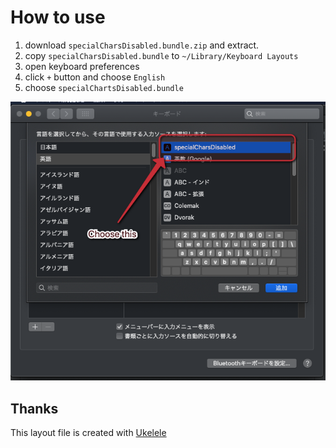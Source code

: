 # How to use
1. download `specialCharsDisabled.bundle.zip` and extract.
2. copy `specialCharsDisabled.bundle` to `~/Library/Keyboard Layouts`
2. open keyboard preferences
3. click `+` button and choose `English`
4. choose `specialChartsDisabled.bundle`

![screenshot](https://github.com/nemolize/disable-alt-symbols-in-mac/blob/master/screenshot.png?raw=true)

## Thanks
This layout file is created with [Ukelele](http://software.sil.org/ukelele/)
